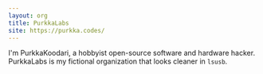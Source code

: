 ```yaml
---
layout: org
title: PurkkaLabs
site: https://purkka.codes/
---
```

I'm PurkkaKoodari, a hobbyist open-source software and hardware hacker. PurkkaLabs is my fictional organization that looks cleaner in `lsusb`.
